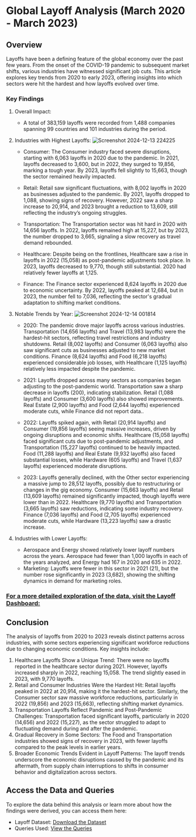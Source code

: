 # Global Layoff Analysis (March 2020 - March 2023)
## Overview
Layoffs have been a defining feature of the global economy over the past few years. From the onset of the COVID-19 pandemic to subsequent market shifts, various industries have witnessed significant job cuts. This article explores key trends from 2020 to early 2023, offering insights into which sectors were hit the hardest and how layoffs evolved over time.
### Key Findings
   
   1. Overall Impact: 
      * A total of 383,159 layoffs were recorded from 1,488 companies spanning 99 countries and 101 industries during the period.
      
   3. Industries with Highest Layoffs:
![Screenshot 2024-12-13 224225](https://github.com/user-attachments/assets/e449c166-530a-4767-a840-f1dbf3e472ee)


      * Consumer: The Consumer industry faced severe disruptions, starting with 6,063 layoffs in 2020 due to the pandemic. In 2021, layoffs decreased to 3,600, but in 2022, they surged to 19,856, marking a tough year. By 2023, layoffs fell slightly to 15,663, though the sector remained heavily impacted.

      * Retail: Retail saw significant fluctuations, with 8,002 layoffs in 2020 as businesses adjusted to the pandemic. By 2021, layoffs dropped to 1,088, showing signs of recovery. However, 2022 saw a sharp increase to 20,914, and 2023 brought a reduction to 13,609, still reflecting the industry’s ongoing struggles.
      * Transportation: The Transportation sector was hit hard in 2020 with 14,656 layoffs. In 2022, layoffs remained high at 15,227, but by 2023, the number dropped to 3,665, signaling a slow recovery as travel demand rebounded.
      * Healthcare: Despite being on the frontlines, Healthcare saw a rise in layoffs in 2022 (15,058) as post-pandemic adjustments took place. In 2023, layoffs decreased to 9,770, though still substantial. 2020 had relatively fewer layoffs at 1,125.
      * Finance: The Finance sector experienced 8,624 layoffs in 2020 due to economic uncertainty. By 2022, layoffs peaked at 12,684, but in 2023, the number fell to 7,036, reflecting the sector's gradual adaptation to shifting market conditions.
        
   5. Notable Trends by Year:
![Screenshot 2024-12-14 001814](https://github.com/user-attachments/assets/09ed5c88-f079-4744-a919-4fbeb9202686)
      

      * 2020: The pandemic drove major layoffs across various industries. Transportation (14,656 layoffs) and Travel (13,983 layoffs) were the hardest-hit sectors, reflecting travel restrictions and industry shutdowns. Retail (8,002 layoffs) and Consumer (6,063 layoffs) also saw significant cuts as businesses adjusted to new market conditions. Finance (8,624 layoffs) and Food (6,218 layoffs) experienced considerable job losses, with Healthcare (1,125 layoffs) relatively less impacted despite the pandemic.
        
      * 2021: Layoffs dropped across many sectors as companies began adjusting to the post-pandemic world. Transportation saw a sharp decrease in layoffs (200), indicating stabilization. Retail (1,088 layoffs) and Consumer (3,600 layoffs) also showed improvements. Real Estate (2,900 layoffs) and Food (2,644 layoffs) experienced moderate cuts, while Finance did not report data..
      * 2022: Layoffs spiked again, with Retail (20,914 layoffs) and Consumer (19,856 layoffs) seeing massive increases, driven by ongoing disruptions and economic shifts. Healthcare (15,058 layoffs) faced significant cuts due to post-pandemic adjustments, and Transportation (15,227 layoffs) continued to be heavily impacted. Food (11,288 layoffs) and Real Estate (9,932 layoffs) also faced substantial losses, while Hardware (605 layoffs) and Travel (1,637 layoffs) experienced moderate disruptions.
      * 2023: Layoffs generally declined, with the Other sector experiencing a massive jump to 28,512 layoffs, possibly due to restructuring or changes in the gig economy. Consumer (15,663 layoffs) and Retail (13,609 layoffs) remained significantly impacted, though layoffs were lower than in 2022. Healthcare (9,770 layoffs) and Transportation (3,665 layoffs) saw reductions, indicating some industry recovery. Finance (7,036 layoffs) and Food (2,705 layoffs) experienced moderate cuts, while Hardware (13,223 layoffs) saw a drastic increase.

   6. Industries with Lower Layoffs:


      * Aerospace and Energy showed relatively lower layoff numbers across the years. Aerospace had fewer than 1,000 layoffs in each of the years analyzed, and Energy had 167 in 2020 and 635 in 2022.
      * Marketing: Layoffs were fewer in this sector in 2021 (21), but the number rose significantly in 2023 (3,682), showing the shifting dynamics in demand for marketing roles.

### [For a more detailed exploration of the data, visit the Layoff Dashboard:](https://app.powerbi.com/view?r=eyJrIjoiZTZjYjYxMTUtMjZkOS00NzY1LTg3NDYtMTg5Y2ZlMmExNTJlIiwidCI6IjBmNmY2NGI0LTgwNDEtNGU0MC1iYTEyLWRkYjRkN2QyNWM5ZSJ9)

## Conclusion
The analysis of layoffs from 2020 to 2023 reveals distinct patterns across industries, with some sectors experiencing significant workforce reductions due to changing economic conditions. Key insights include:
   1. Healthcare Layoffs Show a Unique Trend: There were no layoffs reported in the healthcare sector during 2021. However, layoffs increased sharply in 2022, reaching 15,058. The trend slightly eased in 2023, with 9,770 layoffs.
   2. Retail and Consumer Industries Were the Hardest Hit: Retail layoffs peaked in 2022 at 20,914, making it the hardest-hit sector. Similarly, the Consumer sector saw massive workforce reductions, particularly in 2022 (19,856) and 2023 (15,663), reflecting shifting market dynamics.
   3. Transportation Layoffs Reflect Pandemic and Post-Pandemic Challenges: Transportation faced significant layoffs, particularly in 2020 (14,656) and 2022 (15,227), as the sector struggled to adapt to fluctuating demand during and after the pandemic.
   4. Gradual Recovery in Some Sectors: The Food and Transportation industries showed signs of recovery in 2023, with fewer layoffs compared to the peak levels in earlier years.
   5. Broader Economic Trends Evident in Layoff Patterns: The layoff trends underscore the economic disruptions caused by the pandemic and its aftermath, from supply chain interruptions to shifts in consumer behavior and digitalization across sectors.
## Access the Data and Queries
   
   To explore the data behind this analysis or learn more about how the findings were derived, you can access them here:
      
   * Layoff Dataset: [Download the Dataset](https://github.com/rohithmx11/PortfolioProjects/tree/main/dataset)
   * Queries Used: [View the Queries](https://github.com/rohithmx11/PortfolioProjects/tree/main/SQL%20Queries)
     
